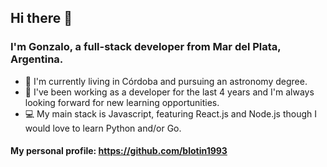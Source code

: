 ## Hi there 👋

### I'm Gonzalo, a full-stack developer from Mar del Plata, Argentina.

- 🔭 I'm currently living in Córdoba and pursuing an astronomy degree.
- 🌱 I've been working as a developer for the last 4 years and I'm always looking forward for new learning opportunities.
- 💻 My main stack is Javascript, featuring React.js and Node.js though I would love to learn Python and/or Go.

#### My personal profile: https://github.com/blotin1993

<!--
**gblotta-xoor/gblotta-xoor** is a ✨ _special_ ✨ repository because its `README.md` (this file) appears on your GitHub profile.

Here are some ideas to get you started:

- 🔭 I’m currently working on ...
- 🌱 I’m currently learning ...
- 👯 I’m looking to collaborate on ...
- 🤔 I’m looking for help with ...
- 💬 Ask me about ...
- 📫 How to reach me: ...
- 😄 Pronouns: ...
- ⚡ Fun fact: ...
-->
